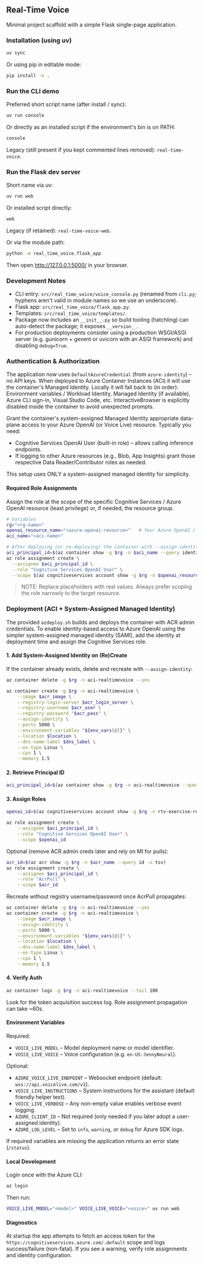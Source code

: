 ## Real-Time Voice

Minimal project scaffold with a simple Flask single-page application.

### Installation (using uv)

```bash
uv sync
```

Or using pip in editable mode:

```bash
pip install -e .
```

### Run the CLI demo

Preferred short script name (after install / sync):

```bash
uv run console
```

Or directly as an installed script if the environment's bin is on PATH:

```bash
console
```

Legacy (still present if you kept commented lines removed): `real-time-voice`.

### Run the Flask dev server

Short name via uv:

```bash
uv run web
```

Or installed script directly:

```bash
web
```

Legacy (if retained): `real-time-voice-web`.

Or via the module path:

```bash
python -m real_time_voice.flask_app
```

Then open http://127.0.0.1:5000/ in your browser.

### Development Notes

* CLI entry: `src/real_time_voice/voice_console.py` (renamed from `cli.py`; hyphens aren't valid in module names so we use an underscore).
* Flask app: `src/real_time_voice/flask_app.py`.
* Templates: `src/real_time_voice/templates/`.
* Package now includes an `__init__.py` so build tooling (hatchling) can auto-detect the package; it exposes `__version__`.
* For production deployments consider using a production WSGI/ASGI server (e.g. gunicorn + gevent or uvicorn with an ASGI framework) and disabling `debug=True`.

### Authentication & Authorization

The application now uses `DefaultAzureCredential` (from `azure-identity`) – no API keys. When deployed to Azure Container Instances (ACI) it will use the container's Managed Identity. Locally it will fall back to (in order): Environment variables / Workload Identity, Managed Identity (if available), Azure CLI sign-in, Visual Studio Code, etc. InteractiveBrowser is explicitly disabled inside the container to avoid unexpected prompts.

Grant the container's system-assigned Managed Identity appropriate data-plane access to your Azure OpenAI (or Voice Live) resource. Typically you need:

* Cognitive Services OpenAI User (built-in role) – allows calling inference endpoints.
* If logging to other Azure resources (e.g., Blob, App Insights) grant those respective Data Reader/Contributor roles as needed.

This setup uses ONLY a system-assigned managed identity for simplicity.

#### Required Role Assignments

Assign the role at the scope of the specific Cognitive Services / Azure OpenAI resource (least privilege) or, if needed, the resource group.

```bash
# Variables
rg="<rg-name>"
openai_resource_name="<azure-openai-resource>"   # Your Azure OpenAI / Cognitive Services resource name
aci_name="<aci-name>"

# After deploying (or re-deploying) the container with --assign-identity:
aci_principal_id=$(az container show -g $rg -n $aci_name --query identity.principalId -o tsv)
az role assignment create \
  --assignee $aci_principal_id \
  --role "Cognitive Services OpenAI User" \
  --scope $(az cognitiveservices account show -g $rg -n $openai_resource_name --query id -o tsv)
```

> NOTE: Replace placeholders with real values. Always prefer scoping the role narrowly to the target resource.

### Deployment (ACI + System-Assigned Managed Identity)

The provided `azdeploy.sh` builds and deploys the container with ACR admin credentials. To enable identity-based access to Azure OpenAI using the simpler system-assigned managed identity (SAMI), add the identity at deployment time and assign the Cognitive Services role.

#### 1. Add System-Assigned Identity on (Re)Create
If the container already exists, delete and recreate with `--assign-identity`:
```bash
az container delete -g $rg -n aci-realtimevoice --yes

az container create -g $rg -n aci-realtimevoice \
	--image $acr_image \
	--registry-login-server $acr_login_server \
	--registry-username $acr_user \
	--registry-password "$acr_pass" \
	--assign-identity \
	--ports 5000 \
	--environment-variables "${env_vars[@]}" \
	--location $location \
	--dns-name-label $dns_label \
	--os-type Linux \
	--cpu 1 \
	--memory 1.5
```

#### 2. Retrieve Principal ID
```bash
aci_principal_id=$(az container show -g $rg -n aci-realtimevoice --query identity.principalId -o tsv)
```

#### 3. Assign Roles
```bash
openai_id=$(az cognitiveservices account show -g $rg -n rtv-exercise-resource --query id -o tsv)

az role assignment create \
	--assignee $aci_principal_id \
	--role "Cognitive Services OpenAI User" \
	--scope $openai_id
```

Optional (remove ACR admin creds later and rely on MI for pulls):
```bash
acr_id=$(az acr show -g $rg -n $acr_name --query id -o tsv)
az role assignment create \
	--assignee $aci_principal_id \
	--role "AcrPull" \
	--scope $acr_id
```

Recreate without registry username/password once AcrPull propagates:
```bash
az container delete -g $rg -n aci-realtimevoice --yes
az container create -g $rg -n aci-realtimevoice \
	--image $acr_image \
	--assign-identity \
	--ports 5000 \
	--environment-variables "${env_vars[@]}" \
	--location $location \
	--dns-name-label $dns_label \
	--os-type Linux \
	--cpu 1 \
	--memory 1.5
```

#### 4. Verify Auth
```bash
az container logs -g $rg -n aci-realtimevoice --tail 100
```
Look for the token acquisition success log. Role assignment propagation can take ~60s.

#### Environment Variables

Required:
* `VOICE_LIVE_MODEL` – Model deployment name or model identifier.
* `VOICE_LIVE_VOICE` – Voice configuration (e.g. `en-US-JennyNeural`).

Optional:
* `AZURE_VOICE_LIVE_ENDPOINT` – Websocket endpoint (default: `wss://api.voicelive.com/v1`).
* `VOICE_LIVE_INSTRUCTIONS` – System instructions for the assistant (default friendly helper text).
* `VOICE_LIVE_VERBOSE` – Any non-empty value enables verbose event logging.
* `AZURE_CLIENT_ID` – Not required (only needed if you later adopt a user-assigned identity).
* `AZURE_LOG_LEVEL` – Set to `info`, `warning`, or `debug` for Azure SDK logs.

If required variables are missing the application returns an error state (`/status`).

#### Local Development

Login once with the Azure CLI:

```bash
az login
```

Then run:

```bash
VOICE_LIVE_MODEL="<model>" VOICE_LIVE_VOICE="<voice>" uv run web
```

#### Diagnostics

At startup the app attempts to fetch an access token for the `https://cognitiveservices.azure.com/.default` scope and logs success/failure (non-fatal). If you see a warning, verify role assignments and identity configuration.

